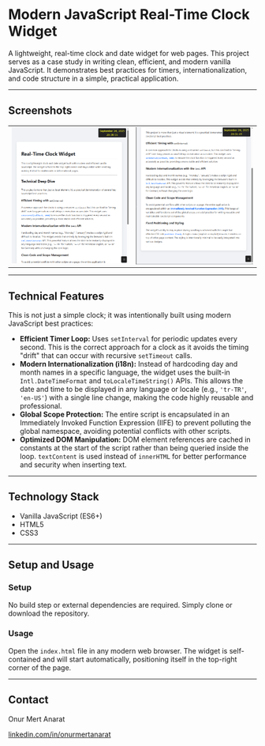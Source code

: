 # Modern JavaScript Real-Time Clock Widget

A lightweight, real-time clock and date widget for web pages. This project serves as a case study in writing clean, efficient, and modern vanilla JavaScript. It demonstrates best practices for timers, internationalization, and code structure in a simple, practical application.

---

## Screenshots

<table>
  <tr>
    <td><img src="https://github.com/onurmertanarat/DateTime/blob/main/assets/datetime-screenshot-1.PNG" width="100%"></td>
    <td><img src="https://github.com/onurmertanarat/DateTime/blob/main/assets/datetime-screenshot-2.PNG" width="100%"></td>
  </tr>
</table>

---

## Technical Features

This is not just a simple clock; it was intentionally built using modern JavaScript best practices:

* **Efficient Timer Loop:** Uses `setInterval` for periodic updates every second. This is the correct approach for a clock as it avoids the timing "drift" that can occur with recursive `setTimeout` calls.
* **Modern Internationalization (i18n):** Instead of hardcoding day and month names in a specific language, the widget uses the built-in `Intl.DateTimeFormat` and `toLocaleTimeString()` APIs. This allows the date and time to be displayed in any language or locale (e.g., `'tr-TR'`, `'en-US'`) with a single line change, making the code highly reusable and professional.
* **Global Scope Protection:** The entire script is encapsulated in an Immediately Invoked Function Expression (IIFE) to prevent polluting the global namespace, avoiding potential conflicts with other scripts.
* **Optimized DOM Manipulation:** DOM element references are cached in constants at the start of the script rather than being queried inside the loop. `textContent` is used instead of `innerHTML` for better performance and security when inserting text.

---

## Technology Stack

* Vanilla JavaScript (ES6+)
* HTML5
* CSS3

---

## Setup and Usage

### Setup

No build step or external dependencies are required. Simply clone or download the repository.

### Usage

Open the `index.html` file in any modern web browser. The widget is self-contained and will start automatically, positioning itself in the top-right corner of the page.

---

## Contact

Onur Mert Anarat

[linkedin.com/in/onurmertanarat](https://www.linkedin.com/in/onurmertanarat)
